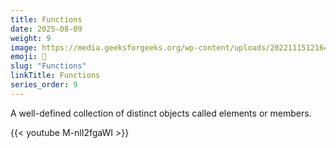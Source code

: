 ```yaml
---
title: Functions
date: 2025-08-09
weight: 9
image: https://media.geeksforgeeks.org/wp-content/uploads/20221115121641/function3.png
emoji: 🧮
slug: "Functions"
linkTitle: Functions
series_order: 9
---
```


A well-defined collection of distinct objects called elements or members.

{{< youtube M-nlI2fgaWI >}}

